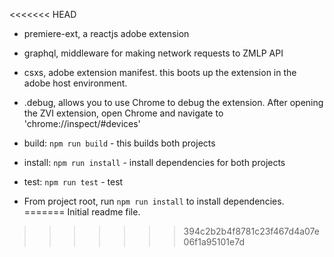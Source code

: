 <<<<<<< HEAD
- premiere-ext, a reactjs adobe extension
- graphql, middleware for making network requests to ZMLP API
- csxs, adobe extension manifest. this boots up the extension in the adobe host environment.
- .debug, allows you to use Chrome to debug the extension. After opening the ZVI extension, open Chrome and navigate to 'chrome://inspect/#devices'

- build: `npm run build` - this builds both projects
- install: `npm run install` - install dependencies for both projects
- test: `npm run test` - test

- From project root, run `npm run install` to install dependencies.
=======
Initial readme file.
>>>>>>> 394c2b2b4f8781c23f467d4a07e06f1a95101e7d

